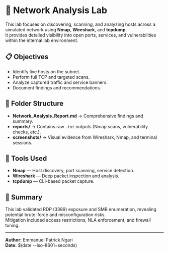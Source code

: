 # 🧠 Network Analysis Lab
This lab focuses on discovering, scanning, and analyzing hosts across a simulated network using **Nmap**, **Wireshark**, and **tcpdump**.  
It provides detailed visibility into open ports, services, and vulnerabilities within the internal lab environment.

## 📋 Objectives
- Identify live hosts on the subnet.
- Perform full TCP and targeted scans.
- Analyze captured traffic and service banners.
- Document findings and recommendations.

## 📂 Folder Structure
- **Network_Analysis_Report.md** → Comprehensive findings and summary.  
- **reports/** → Contains raw `.txt` outputs (Nmap scans, vulnerability checks, etc.).  
- **screenshots/** → Visual evidence from Wireshark, Nmap, and terminal sessions.

## 🧩 Tools Used
- **Nmap** — Host discovery, port scanning, service detection.  
- **Wireshark** — Deep packet inspection and analysis.  
- **tcpdump** — CLI-based packet capture.  

## 🧾 Summary
This lab validated RDP (3389) exposure and SMB enumeration, revealing potential brute-force and misconfiguration risks.  
Mitigation included access restrictions, NLA enforcement, and firewall tuning.

---
**Author:** Emmanuel Patrick Ngari  
**Date:** $(date --iso-8601=seconds)
